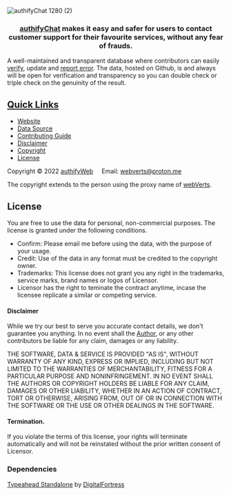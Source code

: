 
![authifyChat 1280 (2)](https://user-images.githubusercontent.com/100699190/200167033-dceb6041-3ea1-4014-ae83-183925a5af90.png)

<div align="center">
  <h3><a href="https://authifyWeb.github.io/authifyChat/"> authifyChat</a> makes it easy and safer for users to contact customer support for their favourite services, without any fear of frauds.</h3> 
</div>

A well-maintained and transparent database where contributors can easily [verify](https://github.com/authifyWeb/authifyChat/tree/main/sources), update and [report error](https://github.com/authifyWeb/authifyChat/issues). The data, hosted on Github, is and always will be open for verification and transparency so you can double check or triple check on the genuinity of the result. 


## <ins>Quick Links</ins>
 * [Website](https://authifyweb.github.io/authifyChat/)
 * [Data Source](https://github.com/authifyWeb/authifyChat/tree/main/sources)
 * [Contributing Guide](#)
 * [Disclaimer](https://github.com/authifyWeb/authifyChat#disclaimer)
 * [Copyright](https://github.com/authifyWeb/authifyChat#copyright)
 * [License](https://github.com/authifyWeb/authifyChat#license)
 
 
 
Copyright © 2022 [authifyWeb](https://github.com/authifyWeb) &nbsp;  &nbsp; 
Email: <webverts@proton.me>

The copyright extends to the person using the proxy name of [webVerts](https://github.com/webVerts).

## License

You are free to use the data for personal, non-commercial purposes. The license is granted under the following conditions.

* Confirm: Please email me before using the data, with the purpose of your usage.  
* Credit: Use of the data in any format must be credited to the copyright owner.
* Trademarks: This license does not grant you any right in the trademarks, service marks, brand names or logos of Licensor.
* Licensor has the right to teminate the contract anytime, incase the licensee replicate a similar or competing service.

#### Disclaimer
 While we try our best to serve you accurate contact details, we don't guarantee you anything. In no event shall the [Author](https://github.com/webVerts), or any other contributors be liable for any claim, damages or any liability.
 
 THE SOFTWARE, DATA & SERVICE IS PROVIDED "AS IS", WITHOUT WARRANTY OF ANY KIND, EXPRESS OR
IMPLIED, INCLUDING BUT NOT LIMITED TO THE WARRANTIES OF MERCHANTABILITY,
FITNESS FOR A PARTICULAR PURPOSE AND NONINFRINGEMENT. IN NO EVENT SHALL THE
AUTHORS OR COPYRIGHT HOLDERS BE LIABLE FOR ANY CLAIM, DAMAGES OR OTHER
LIABILITY, WHETHER IN AN ACTION OF CONTRACT, TORT OR OTHERWISE, ARISING FROM,
OUT OF OR IN CONNECTION WITH THE SOFTWARE OR THE USE OR OTHER DEALINGS IN
THE SOFTWARE.

 #### Termination. 
If you violate the terms of this license, your rights will terminate automatically and will not be reinstated without the prior written consent of Licensor. 

### Dependencies

[Typeahead Standalone](https://github.com/digitalfortress-tech/typeahead-standalone) by [DigitalFortress](https://digitalfortress.tech/)

